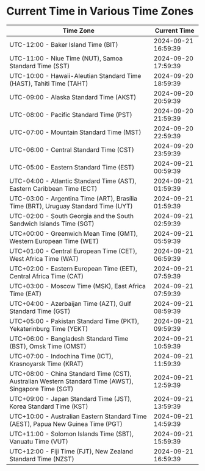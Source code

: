 # Current Time in Various Time Zones

| Time Zone | Current Time |
|-----------|--------------|
| UTC-12:00 - Baker Island Time (BIT) | 2024-09-21 16:59:39 |
| UTC-11:00 - Niue Time (NUT), Samoa Standard Time (SST) | 2024-09-20 17:59:39 |
| UTC-10:00 - Hawaii-Aleutian Standard Time (HAST), Tahiti Time (TAHT) | 2024-09-20 18:59:39 |
| UTC-09:00 - Alaska Standard Time (AKST) | 2024-09-20 20:59:39 |
| UTC-08:00 - Pacific Standard Time (PST) | 2024-09-20 21:59:39 |
| UTC-07:00 - Mountain Standard Time (MST) | 2024-09-20 22:59:39 |
| UTC-06:00 - Central Standard Time (CST) | 2024-09-20 23:59:39 |
| UTC-05:00 - Eastern Standard Time (EST) | 2024-09-21 00:59:39 |
| UTC-04:00 - Atlantic Standard Time (AST), Eastern Caribbean Time (ECT) | 2024-09-21 01:59:39 |
| UTC-03:00 - Argentina Time (ART), Brasília Time (BRT), Uruguay Standard Time (UYT) | 2024-09-21 01:59:39 |
| UTC-02:00 - South Georgia and the South Sandwich Islands Time (SGT) | 2024-09-21 02:59:39 |
| UTC±00:00 - Greenwich Mean Time (GMT), Western European Time (WET) | 2024-09-21 05:59:39 |
| UTC+01:00 - Central European Time (CET), West Africa Time (WAT) | 2024-09-21 06:59:39 |
| UTC+02:00 - Eastern European Time (EET), Central Africa Time (CAT) | 2024-09-21 07:59:39 |
| UTC+03:00 - Moscow Time (MSK), East Africa Time (EAT) | 2024-09-21 07:59:39 |
| UTC+04:00 - Azerbaijan Time (AZT), Gulf Standard Time (GST) | 2024-09-21 08:59:39 |
| UTC+05:00 - Pakistan Standard Time (PKT), Yekaterinburg Time (YEKT) | 2024-09-21 09:59:39 |
| UTC+06:00 - Bangladesh Standard Time (BST), Omsk Time (OMST) | 2024-09-21 10:59:39 |
| UTC+07:00 - Indochina Time (ICT), Krasnoyarsk Time (KRAT) | 2024-09-21 11:59:39 |
| UTC+08:00 - China Standard Time (CST), Australian Western Standard Time (AWST), Singapore Time (SGT) | 2024-09-21 12:59:39 |
| UTC+09:00 - Japan Standard Time (JST), Korea Standard Time (KST) | 2024-09-21 13:59:39 |
| UTC+10:00 - Australian Eastern Standard Time (AEST), Papua New Guinea Time (PGT) | 2024-09-21 14:59:39 |
| UTC+11:00 - Solomon Islands Time (SBT), Vanuatu Time (VUT) | 2024-09-21 15:59:39 |
| UTC+12:00 - Fiji Time (FJT), New Zealand Standard Time (NZST) | 2024-09-21 16:59:39 |
